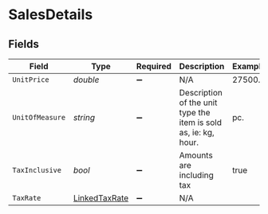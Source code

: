 # SalesDetails


## Fields

| Field                                                           | Type                                                            | Required                                                        | Description                                                     | Example                                                         |
| --------------------------------------------------------------- | --------------------------------------------------------------- | --------------------------------------------------------------- | --------------------------------------------------------------- | --------------------------------------------------------------- |
| `UnitPrice`                                                     | *double*                                                        | :heavy_minus_sign:                                              | N/A                                                             | 27500.5                                                         |
| `UnitOfMeasure`                                                 | *string*                                                        | :heavy_minus_sign:                                              | Description of the unit type the item is sold as, ie: kg, hour. | pc.                                                             |
| `TaxInclusive`                                                  | *bool*                                                          | :heavy_minus_sign:                                              | Amounts are including tax                                       | true                                                            |
| `TaxRate`                                                       | [LinkedTaxRate](../../Models/Components/LinkedTaxRate.md)       | :heavy_minus_sign:                                              | N/A                                                             |                                                                 |